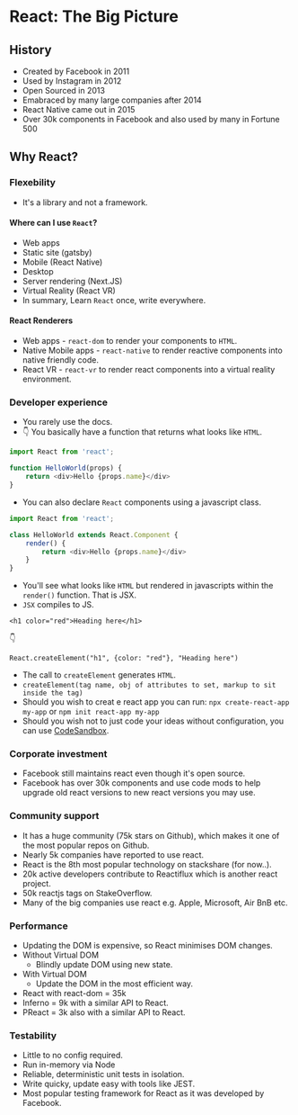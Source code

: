 # React: The Big Picture

## History

* Created by Facebook in 2011
* Used by Instagram in 2012
* Open Sourced in 2013
* Emabraced by many large companies after 2014
* React Native came out in 2015
* Over 30k components in Facebook and also used by many in Fortune 500

## Why React?

### Flexebility

* It's a library and not a framework.

#### Where can I use `React`?
* Web apps
* Static site (gatsby)
* Mobile (React Native)
* Desktop
* Server rendering (Next.JS)
* Virtual Reality (React VR)
* In summary, Learn `React` once, write everywhere.

#### React Renderers

* Web apps - `react-dom` to render your components to `HTML`.
* Native Mobile apps - `react-native` to render reactive components into native friendly code.
* React VR - `react-vr` to render react components into a virtual reality environment.


### Developer experience

* You rarely use the docs.
* :point_down: You basically have a function that returns what looks like `HTML`.

```javascript
import React from 'react';

function HelloWorld(props) {
    return <div>Hello {props.name}</div>
}
```
* You can also declare `React` components using a javascript class.

```javascript
import React from 'react';

class HelloWorld extends React.Component {
    render() {
        return <div>Hello {props.name}</div>
    }
}
```
* You'll see what looks like `HTML` but rendered in javascripts within the `render()` function. That is JSX.
* `JSX` compiles to JS.

`<h1 color="red">Heading here</h1>`

:point_down:

`React.createElement("h1", {color: "red"}, "Heading here")`
* The call to `createElement` generates `HTML`.
* `createElement(tag name, obj of attributes to set, markup to sit inside the tag)`
* Should you wish to creat e react app you can run:
`npx create-react-app my-app`
or
`npm init react-app my-app`
* Should you wish not to just code your ideas without configuration, you can use 
[CodeSandbox](https://codesandbox.io/).

### Corporate investment

* Facebook still maintains react even though it's open source. 
* Facebook has over 30k components and use code mods to help upgrade old react versions to new react versions you may use. 

### Community support

* It has a huge community (75k stars on Github), which makes it one of the most popular repos on Github.
* Nearly 5k companies have reported to use react.
* React is the 8th most popular technology on stackshare (for now..).
* 20k active developers contribute to Reactiflux which is another react project.
* 50k reactjs tags on StakeOverflow.
* Many of the big companies use react e.g. Apple, Microsoft, Air BnB etc.

### Performance

* Updating the DOM is expensive, so React minimises DOM changes.
* Without Virtual DOM
    * Blindly update DOM using new state.
* With Virtual DOM
    * Update the DOM in the most efficient way.
* React with react-dom = 35k
* Inferno = 9k with a similar API to React.
* PReact = 3k also with a similar API to React.

### Testability

* Little to no config required.
* Run in-memory via Node
* Reliable, deterministic unit tests in isolation.
* Write quicky, update easy with tools like JEST.
* Most popular testing framework for React as it was developed by Facebook. 